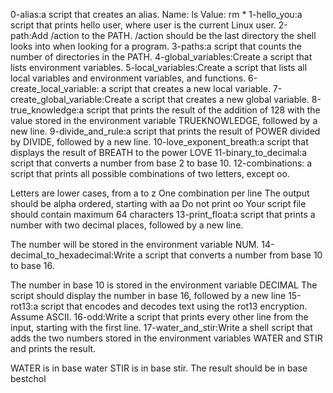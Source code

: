 0-alias:a script that creates an alias.
Name: ls
Value: rm *
1-hello_you:a script that prints hello user, where user is the current Linux user.
2-path:Add /action to the PATH. /action should be the last directory the shell looks into when looking for a program.
3-paths:a script that counts the number of directories in the PATH.
4-global_variables:Create a script that lists environment variables.
5-local_variables:Create a script that lists all local variables and environment variables, and functions.
6-create_local_variable: a script that creates a new local variable.
7-create_global_variable:Create a script that creates a new global variable.
8-true_knowledge:a script that prints the result of the addition of 128 with the value stored in the environment variable TRUEKNOWLEDGE, followed by a new line.
9-divide_and_rule:a script that prints the result of POWER divided by DIVIDE, followed by a new line.
10-love_exponent_breath:a script that displays the result of BREATH to the power LOVE
11-binary_to_decimal:a script that converts a number from base 2 to base 10.
12-combinations: a script that prints all possible combinations of two letters, except oo.

Letters are lower cases, from a to z
One combination per line
The output should be alpha ordered, starting with aa
Do not print oo
Your script file should contain maximum 64 characters
13-print_float:a script that prints a number with two decimal places, followed by a new line.

The number will be stored in the environment variable NUM.
14-decimal_to_hexadecimal:Write a script that converts a number from base 10 to base 16.

The number in base 10 is stored in the environment variable DECIMAL
The script should display the number in base 16, followed by a new line
15-rot13:a script that encodes and decodes text using the rot13 encryption. Assume ASCII.
16-odd:Write a script that prints every other line from the input, starting with the first line.
17-water_and_stir:Write a shell script that adds the two numbers stored in the environment variables WATER and STIR and prints the result.

WATER is in base water
STIR is in base stir.
The result should be in base bestchol
